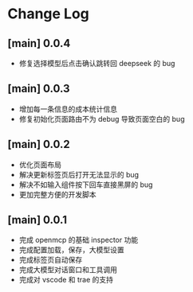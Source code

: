 # Change Log

## [main] 0.0.4
- 修复选择模型后点击确认跳转回 deepseek 的 bug


## [main] 0.0.3

- 增加每一条信息的成本统计信息
- 修复初始化页面路由不为 debug 导致页面空白的 bug

## [main] 0.0.2

- 优化页面布局
- 解决更新标签页后打开无法显示的 bug
- 解决不如输入组件按下回车直接黑屏的 bug
- 更加完整方便的开发脚本

## [main] 0.0.1

- 完成 openmcp 的基础 inspector 功能
- 完成配置加载，保存，大模型设置
- 完成标签页自动保存
- 完成大模型对话窗口和工具调用
- 完成对 vscode 和 trae 的支持